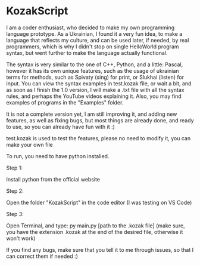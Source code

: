 # KozakScript

I am a coder enthusiast, who decided to make my own programming language prototype. As a Ukrainian, I found it a very fun idea, to make a language that reflects my culture, and can be used later, if needed, by real programmers, which is why I didn't stop on single HelloWorld program syntax, but went further to make the language actually functional.

The syntax is very similar to the one of C++, Python, and a little: Pascal, however it has its own unique features, such as the usage of ukrainian terms for methods, such as Spivaty (sing) for print, or Slukhai (listen) for input. You can view the syntax examples in test.kozak file, or wait a bit, and as soon as I finish the 1.0 version, I will make a .txt file with all the syntax rules, and perhaps the YouTube videos explaining it. Also, you may find examples of programs in the "Examples" folder.

It is not a complete version yet, I am still improving it, and adding new features, as well as fixing bugs, but most things are already done, and ready to use, so you can already have fun with it :)

test.kozak is used to test the features, please no need to modify it, you can make your own file

To run, you need to have python installed.

Step 1:

Install python from the official website

Step 2:

Open the folder "KozakScript" in the code editor (I was testing on VS Code)

Step 3:

Open Terminal, and type: py main.py [path to the .kozak file] (make sure, you have the extension .kozak at the end of the desired file, otherwise it won't work)

If you find any bugs, make sure that you tell it to me through issues, so that I can correct them if needed :)
